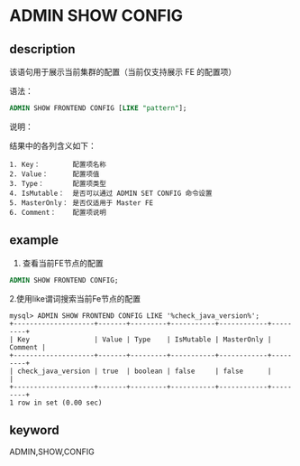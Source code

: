 # ADMIN SHOW CONFIG

## description

该语句用于展示当前集群的配置（当前仅支持展示 FE 的配置项）

语法：

```sql
ADMIN SHOW FRONTEND CONFIG [LIKE "pattern"];
```

说明：

结果中的各列含义如下：

```plain text
1. Key：        配置项名称
2. Value：      配置项值
3. Type：       配置项类型
4. IsMutable：  是否可以通过 ADMIN SET CONFIG 命令设置
5. MasterOnly： 是否仅适用于 Master FE
6. Comment：    配置项说明
```

## example

1. 查看当前FE节点的配置

```sql
ADMIN SHOW FRONTEND CONFIG;
```

2.使用like谓词搜索当前Fe节点的配置

```plain text
mysql> ADMIN SHOW FRONTEND CONFIG LIKE '%check_java_version%';
+--------------------+-------+---------+-----------+------------+---------+
| Key                | Value | Type    | IsMutable | MasterOnly | Comment |
+--------------------+-------+---------+-----------+------------+---------+
| check_java_version | true  | boolean | false     | false      |         |
+--------------------+-------+---------+-----------+------------+---------+
1 row in set (0.00 sec)
```

## keyword

ADMIN,SHOW,CONFIG
